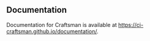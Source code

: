## Documentation

Documentation for Craftsman is available at https://ci-craftsman.github.io/documentation/.
